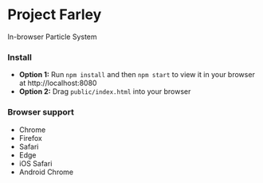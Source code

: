 # Project Farley

In-browser Particle System

### Install

- **Option 1:** Run `npm install` and then `npm start` to view it in your browser at http://localhost:8080
- **Option 2:** Drag `public/index.html` into your browser


### Browser support
- Chrome
- Firefox
- Safari
- Edge
- iOS Safari
- Android Chrome